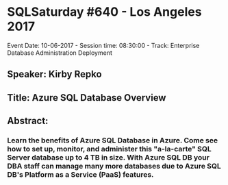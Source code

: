 # SQLSaturday #640 - Los Angeles 2017
Event Date: 10-06-2017 - Session time: 08:30:00 - Track: Enterprise Database Administration  Deployment
## Speaker: Kirby Repko
## Title: Azure SQL Database Overview
## Abstract:
### Learn the benefits of Azure SQL Database in Azure.  Come see how to set up, monitor, and administer this "a-la-carte" SQL Server database up to 4 TB in size.   With Azure SQL DB your DBA staff can manage many more databases due to Azure SQL DB's Platform as a Service (PaaS) features.

